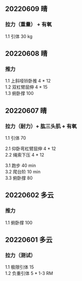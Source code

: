 ## 20220609  晴

### 拉力（重量） + 有氧
1.1 引体 30 kg



## 20220608  晴

### 推力
1.1 上斜哑铃卧推 4 * 12  
1.2 双杠臂屈伸 4 * 15    
1.3 俯卧撑 100      



## 20220607  晴

### 拉力（耐力）+ 肱三头肌 + 有氧 
1.1 引体 70  

2.1 仰卧弯杠臂屈伸 4 * 12  
2.2 绳索下压 4 * 12  

3.1 跑步 40 min  
3.2 爬台阶 10 min  
3.3 俯卧撑 80  


## 20220602  多云

### 推力  
1.1 俯卧撑 100       



## 20220601  多云

### 拉力（测试）   
1.1 极限引体 15  
1.2 负重引体 5 * 1-3 RM      

